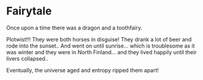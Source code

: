 # Fairytale

Once upon a time there was a dragon and a toothfairy.

Plotwist!!! They were both horses in disguise!
They drank a lot of beer and rode into the sunset..
And went on until sunrise...
which is troublesome as it was winter and they were in North Finland...
and they lived happily until their livers collapsed..

Eventually, the universe aged and entropy ripped them apart!

